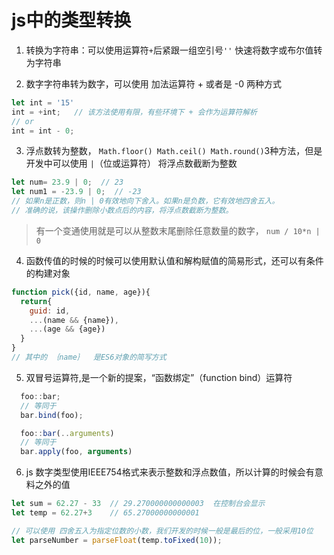 # js中的类型转换

1. 转换为字符串：可以使用运算符` + `后紧跟一组空引号` '' ` 快速将数字或布尔值转为字符串

2. 数字字符串转为数字，可以使用 加法运算符 + 或者是 -0 两种方式
```js
let int = '15'
int = +int;   // 该方法使用有限，有些环境下 + 会作为运算符解析
// or
int = int - 0;
```

3. 浮点数转为整数， `Math.floor() Math.ceil() Math.round()`3种方法，但是开发中可以使用 `|`（位或运算符） 将浮点数截断为整数
```js
let num= 23.9 | 0;  // 23
let num1 = -23.9 | 0;  // -23
// 如果n是正数，则n | 0有效地向下舍入。如果n是负数，它有效地四舍五入。
// 准确的说，该操作删除小数点后的内容，将浮点数截断为整数。
```
> 有一个变通使用就是可以从整数末尾删除任意数量的数字， `num / 10*n | 0`

4. 函数传值的时候的时候可以使用默认值和解构赋值的简易形式，还可以有条件的构建对象
```js
function pick({id, name, age}){
  return{
    guid: id,
    ...(name && {name}),
    ...(age && {age})
  }
}
// 其中的 ｛name｝  是ES6对象的简写方式
```

5. 双冒号运算符,是一个新的提案，“函数绑定”（function bind）运算符
```js
  foo::bar;
  // 等同于
  bar.bind(foo);

  foo::bar(..arguments)
  // 等同于
  bar.apply(foo, arguments)
```

6. js 数字类型使用IEEE754格式来表示整数和浮点数值，所以计算的时候会有意料之外的值
```js
let sum = 62.27 - 33  // 29.270000000000003  在控制台会显示
let temp = 62.27+3    // 65.27000000000001

// 可以使用 四舍五入为指定位数的小数，我们开发的时候一般是最后的位，一般采用10位
let parseNumber = parseFloat(temp.toFixed(10));
```